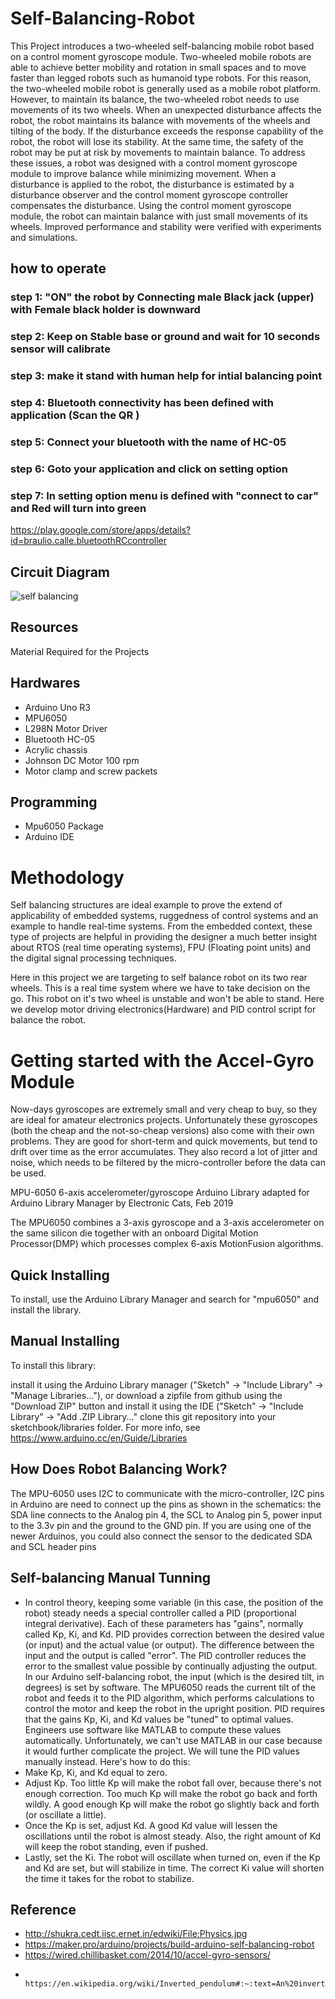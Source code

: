 # Self-Balancing-Robot
This Project introduces a two-wheeled self-balancing mobile robot based on a control moment gyroscope module. Two-wheeled mobile robots are able to achieve better mobility and rotation in small spaces and to move faster than legged robots such as humanoid type robots. For this reason, the two-wheeled mobile robot is generally used as a mobile robot platform. However, to maintain its balance, the two-wheeled robot needs to use movements of its two wheels. When an unexpected disturbance affects the robot, the robot maintains its balance with movements of the wheels and tilting of the body. If the disturbance exceeds the response capability of the robot, the robot will lose its stability. At the same time, the safety of the robot may be put at risk by movements to maintain balance. To address these issues, a robot was designed with a control moment gyroscope module to improve balance while minimizing movement. When a disturbance is applied to the robot, the disturbance is estimated by a disturbance observer and the control moment gyroscope controller compensates the disturbance. Using the control moment gyroscope module, the robot can maintain balance with just small movements of its wheels. Improved performance and stability were verified with experiments and simulations.
## how to operate 
### step 1:  "ON" the robot by Connecting male Black jack (upper) with Female black holder is downward
### step 2:  Keep on Stable base or ground and wait for 10 seconds sensor will calibrate
### step 3:  make it stand with human help for intial balancing point 
### step 4:  Bluetooth connectivity has been defined with application (Scan the QR )
### step 5:  Connect your bluetooth with the name of HC-05
### step 6:  Goto your application and click on setting option 
### step 7:  In setting option menu is defined with "connect to car" and Red will turn into green  
https://play.google.com/store/apps/details?id=braulio.calle.bluetoothRCcontroller

## Circuit Diagram 
![self balancing](https://user-images.githubusercontent.com/42414598/137737623-da3bc339-cce7-48e5-b398-441130cddab5.png)


## Resources
Material Required for the Projects 
## Hardwares 
* Arduino Uno R3
* MPU6050
* L298N Motor Driver 
* Bluetooth HC-05
* Acrylic chassis 
* Johnson DC Motor 100 rpm
* Motor clamp and screw packets
## Programming 
* Mpu6050 Package
* Arduino IDE 
# Methodology
Self balancing structures are ideal example to prove the extend of applicability of embedded systems, ruggedness of control systems
and an example to handle real-time systems. From the embedded context, these type of projects are helpful in providing the designer a much 
better insight about RTOS (real time operating systems), FPU (Floating point units) and the digital signal processing techniques.

 Here in this project we are targeting to self balance robot on its two rear wheels. This is a real time system where we have to take decision on the go. This robot on it's two wheel is unstable and won't be able to stand. Here we develop motor driving electronics(Hardware) and PID control script for balance the robot. 
 
# Getting started with the Accel-Gyro Module
Now-days gyroscopes are extremely small and very cheap to buy, so they are ideal for amateur electronics projects. Unfortunately these gyroscopes (both the cheap and the not-so-cheap versions) also come with their own problems. They are good for short-term and quick movements, but tend to drift over time as the error accumulates. They also record a lot of jitter and noise, which needs to be filtered by the micro-controller before the data can be used.

MPU-6050 6-axis accelerometer/gyroscope Arduino Library adapted for Arduino Library Manager by Electronic Cats, Feb 2019

The MPU6050 combines a 3-axis gyroscope and a 3-axis accelerometer on the same silicon die together with an onboard Digital Motion Processor(DMP) which processes complex 6-axis MotionFusion algorithms.

## Quick Installing
To install, use the Arduino Library Manager and search for "mpu6050" and install the library.

## Manual Installing
To install this library:

install it using the Arduino Library manager ("Sketch" -> "Include Library" -> "Manage Libraries..."), or
download a zipfile from github using the "Download ZIP" button and install it using the IDE ("Sketch" -> "Include Library" -> "Add .ZIP Library..."
clone this git repository into your sketchbook/libraries folder.
For more info, see https://www.arduino.cc/en/Guide/Libraries

## How Does Robot Balancing Work?
The MPU-6050 uses I2C to communicate with the micro-controller, I2C pins in Arduino are need to connect up the pins as shown in the schematics: the SDA line connects to the Analog pin 4, the SCL to Analog pin 5, power input to the 3.3v pin and the ground to the GND pin. If you are using one of the newer Arduinos, you could also connect the sensor to the dedicated SDA and SCL header pins
## Self-balancing Manual Tunning 
* In control theory, keeping some variable (in this case, the position of the robot) steady needs a special controller called a PID (proportional integral derivative). Each of these parameters has "gains", normally called Kp, Ki, and Kd. PID provides correction between the desired value (or input) and the actual value (or output). The difference between the input and the output is called "error". The PID controller reduces the error to the smallest value possible by continually adjusting the output. In our Arduino self-balancing robot, the input (which is the desired tilt, in degrees) is set by software. The MPU6050 reads the current tilt of the robot and feeds it to the PID algorithm, which performs calculations to control the motor and keep the robot in the upright position. PID requires that the gains Kp, Ki, and Kd values be "tuned" to optimal values. Engineers use software like MATLAB to compute these values automatically. Unfortunately, we can't use MATLAB in our case because it would further complicate the project. We will tune the PID values manually instead. Here's how to do this:
* Make Kp, Ki, and Kd equal to zero.
* Adjust Kp. Too little Kp will make the robot fall over, because there's not enough correction. Too much Kp will make the robot go back and forth wildly. A good enough Kp will make the robot go slightly back and forth (or oscillate a little).
* Once the Kp is set, adjust Kd. A good Kd value will lessen the oscillations until the robot is almost steady. Also, the right amount of Kd will keep the robot standing, even if pushed.
* Lastly, set the Ki. The robot will oscillate when turned on, even if the Kp and Kd are set, but will stabilize in time. The correct Ki value will shorten the time it takes for the robot to stabilize.
## Reference 
* http://shukra.cedt.iisc.ernet.in/edwiki/File:Physics.jpg
* https://maker.pro/arduino/projects/build-arduino-self-balancing-robot
* https://wired.chillibasket.com/2014/10/accel-gyro-sensors/
*        https://en.wikipedia.org/wiki/Inverted_pendulum#:~:text=An%20inverted%20pendulum%20is%20a,additional%20help%20will%20fall%20over.&text=The%20inverted%20pendulum%20is%20a,benchmark%20for%20testing%20control%20strategies.


